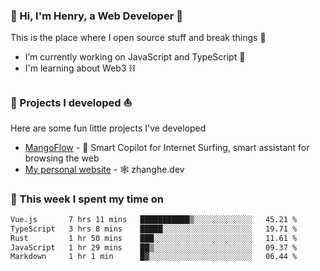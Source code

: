 <!-- [![Click to enter my website](https://github.com/zh30/zh30/assets/7930156/bb82b0df-3fb8-4136-8522-734cd2b27f6a)](https://blog.zhanghe.dev) -->

### 👋 Hi, I'm Henry, a Web Developer 🚀

This is the place where I open source stuff and break things :rofl:

- I’m currently working on JavaScript and TypeScript 🥢
- I'm learning about Web3 ⛓️

### 🔨 Projects I developed ⛵

Here are some fun little projects I've developed

- [MangoFlow](https://mangoflow.chat/) - 🥭 Smart Copilot for Internet Surfing, smart assistant for browsing the web
- [My personal website](https://zhanghe.dev) - 🕸️ zhanghe.dev

### 💪 This week I spent my time on

<!--START_SECTION:waka-->

```txt
Vue.js       7 hrs 11 mins   ███████████▒░░░░░░░░░░░░░   45.21 %
TypeScript   3 hrs 8 mins    █████░░░░░░░░░░░░░░░░░░░░   19.71 %
Rust         1 hr 50 mins    ███░░░░░░░░░░░░░░░░░░░░░░   11.61 %
JavaScript   1 hr 29 mins    ██▒░░░░░░░░░░░░░░░░░░░░░░   09.37 %
Markdown     1 hr 1 min      █▓░░░░░░░░░░░░░░░░░░░░░░░   06.44 %
```

<!--END_SECTION:waka-->
